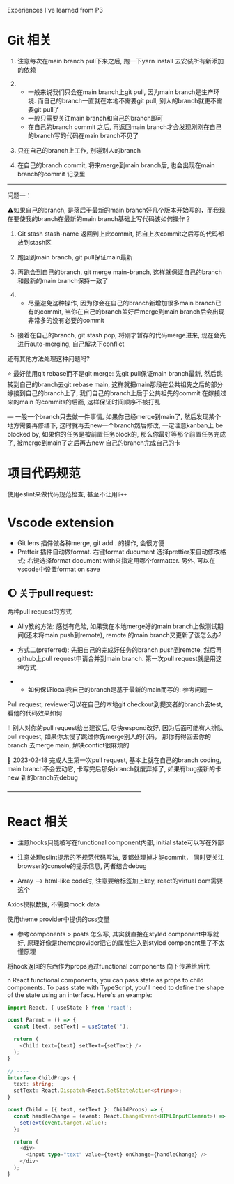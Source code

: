 Experiences I've learned from P3



# Git 相关

1. 注意每次在main branch pull下来之后, 跑一下yarn install 去安装所有新添加的依赖

2. - 一般来说我们只会在main branch上git pull, 因为main branch是生产环境. 而自己的branch一直就在本地不需要git pull, 别人的branch就更不需要git pull了
   - 一般只需要关注main branch和自己的branch即可
   - 在自己的branch commit 之后, 再返回main branch才会发现刚刚在自己的branch写的代码在main branch不见了

3. 只在自己的branch上工作, 别碰别人的branch

4. 在自己的branch commit, 将来merge到main branch后, 也会出现在main branch的commit 记录里

   



---

问题一：

⚠️如果自己的branch, 是落后于最新的main branch好几个版本开始写的，而我现在要使我的branch在最新的main branch基础上写代码该如何操作？

1. Git stash stash-name 返回到上此commit, 把自上次commit之后写的代码都放到stash区

2. 跑回到main branch, git pull保证main最新

3. 再跑会到自己的branch, git merge main-branch, 这样就保证自己的branch和最新的main branch保持一致了 

4. - 尽量避免这种操作, 因为你会在自己的branch新增加很多main branch已有的commit, 当你在自己的branch盖好后merge到main branch后会出现非常多的没有必要的commit

5. 接着在自己的branch, git stash pop, 将刚才暂存的代码merge进来, 现在会先进行auto-merging, 自己解决下conflict



还有其他方法处理这种问题吗?

:star: 最好使用git rebase而不是git merge: 先git pull保证main branch最新, 然后跳转到自己的branch去git rebase main, 这样就把main那段在公共祖先之后的部分嫁接到自己的branch上了, 我们自己的branch上后于公共祖先的commit 在嫁接过来的main 的commits的后面, 这样保证时间顺序不被打乱



— 一般一个branch只去做一件事情, 如果你已经merge到main了, 然后发现某个地方需要再修缮下, 这时就再去new一个branch然后修改, 一定注意kanban上 be blocked by, 如果你的任务是被前置任务block的, 那么你最好等那个前置任务完成了, 被merge到main了之后再去new 自己的branch完成自己的卡



# 项目代码规范

使用eslint来做代码规范检查, 甚至不让用`i++`



# Vscode extension

- Git lens 插件做各种merge, git add . 的操作, 会很方便
- Pretteir 插件自动做format. 右键format ducument 选择prettier来自动修改格式; 右键选择format document with来指定用哪个formatter. 另外, 可以在vscode中设置format on save



## :moon: 关于pull request:

两种pull request的方式

+ Ally教的方法: 感觉有危险, 如果我在本地merge好的main branch上做测试期间(还未将main push到remote), remote 的main branch又更新了该怎么办?

+ 方式二(preferred): 先把自己的完成好任务的branch push到remote, 然后再github上pull request申请合并到main branch. 第一次pull request就是用这种方式.

- - 如何保证local我自己的branch是基于最新的main而写的: 参考问题一



Pull request, reviewer可以在自己的本地git checkout到提交者的branch去test, 看他的代码效果如何



:bangbang: 别人对你的pull request给出建议后, 尽快respond改好, 因为后面可能有人排队 pull request, 如果你太慢了跳过你先merge别人的代码， 那你有得回去你的branch 去merge main, 解决confict很麻烦的



:gem: 2023-02-18 完成人生第一次pull request, 基本上就在自己的branch coding, main branch不会去动它, 卡写完后那条branch就废弃掉了, 如果有bug接新的卡new 新的branch去debug





——————————————————————

# **React 相关**

- 注意hooks只能被写在functional component内部, initial state可以写在外部

- 注意处理eslint提示的不规范代码写法, 要都处理掉才能commit， 同时要关注browser的console的提示信息, 两者结合debug

- Array —> html-like code时, 注意要给标签加上key, react的virtual dom需要这个

  

Axios模拟数据, 不需要mock data



使用theme provider中提供的css变量

- 参考components > posts 怎么写, 其实就直接在styled component中写就好, 原理好像是themeprovider把它的属性注入到styled component里了不太懂原理



将hook返回的东西作为props通过functional components 向下传递给后代

n React functional components, you can pass state as props to child components. To pass state with TypeScript, you'll need to define the shape of the state using an interface. Here's an example:

```ts
import React, { useState } from 'react';

const Parent = () => {
  const [text, setText] = useState('');

  return (
    <Child text={text} setText={setText} />
  );
}

// ----
interface ChildProps {
  text: string;
  setText: React.Dispatch<React.SetStateAction<string>>;
}

const Child = ({ text, setText }: ChildProps) => {
  const handleChange = (event: React.ChangeEvent<HTMLInputElement>) => {
    setText(event.target.value);
  };

  return (
    <div>
      <input type="text" value={text} onChange={handleChange} />
    </div>
  );
}

```



